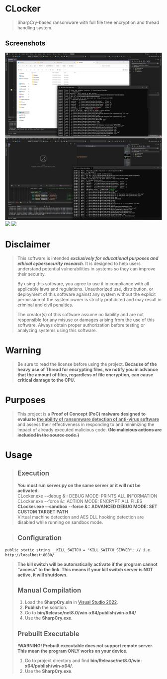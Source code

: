 # CLocker
> SharpCry-based ransomware with full file tree encryption and thread handling system.

## Screenshots
<img src="screenshot.png">
<img src="screenshot2.png">
<img src="screenshot3.png">
<img src="screenshot4.png">

# Disclaimer
> This software is intended ***exclusively for educational purposes and ethical cybersecurity research***. It is designed to help users understand potential vulnerabilities in systems so they can improve their security.
>
> By using this software, you agree to use it in compliance with all applicable laws and regulations. Unauthorized use, distribution, or deployment of this software against any system without the explicit permission of the system owner is strictly prohibited and may result in criminal and civil penalties.
>
> The creator(s) of this software assume no liability and are not responsible for any misuse or damages arising from the use of this software. Always obtain proper authorization before testing or analyzing systems using this software.

# Warning
> Be sure to read the license before using the project.
> **Because of the heavy use of Thread for encrypting files, we notify you in advance that the amount of files, regardless of file encryption, can cause critical damage to the CPU.**

# Purposes
> This project is a **Proof of Concept (PoC) malware designed to evaluate <ins>the ability of ransomware detection of anti-virus software</ins>** and assess their effectiveness in responding to and minimizing the impact of already executed malicious code.
> **<del>(No malicious actions are included in the source code.)</del>**

# Usage
> ## Execution
> **You must run server.py on the same server or it will not be activated.**<br>
> CLocker.exe --debug &:: DEBUG MODE: PRINTS ALL INFORMATION<br>
> CLocker.exe --force &:: ACTION MODE: ENCRYPT ALL FILES<br>
> **CLocker.exe --sandbox --force &:: ADVANCED DEBUG MODE: SET CUSTOM TARGET PATH**<br>
> Virtual machine detection and AES DLL hooking detection are disabled while running on sandbox mode.

> ## Configuration
```CSharp
public static string __KILL_SWITCH = "KILL_SWITCH_SERVER"; // i.e. http://localhost:8080/
```
> 
> **The kill switch will be automatically activate if the program cannot "access" to the link. This means if your kill switch server is NOT active, it will shutdown.**
> ## Manual Compilation
> 1. Load the **SharpCry.sln** in [Visual Studio 2022](https://visualstudio.microsoft.com/vs/).<br>
> 2. **Publish** the solution.<br>
> 3. Go to **bin/Release/net8.0/win-x64/publish/win-x64/**
> 4. Use the **SharpCry.exe**.<br>
> ## Prebuilt Executable
> **!WARNING! Prebuilt executable does not support remote server. This mean the program ONLY works on your device.**<br>
> 1. Go to project directory and find **bin/Release/net8.0/win-x64/publish/win-x64/**.<br>
> 2. Use the **SharpCry.exe**.<br>
